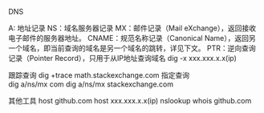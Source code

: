DNS

A: 地址记录
NS：域名服务器记录
MX：邮件记录（Mail eXchange），返回接收电子邮件的服务器地址。
CNAME：规范名称记录（Canonical Name），返回另一个域名，即当前查询的域名是另一个域名的跳转，详见下文。
PTR：逆向查询记录（Pointer Record），只用于从IP地址查询域名
   dig -x xxx.xxx.x.x(ip)
      
跟踪查询
  dig +trace math.stackexchange.com
指定查询  
  dig a/ns/mx com
  dig a/ns/mx stackexchange.com

其他工具
  host github.com
  host xxx.xxx.x.x(ip)
  nslookup
  whois github.com
